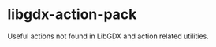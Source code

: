 libgdx-action-pack
==================

Useful actions not found in LibGDX and action related utilities.
